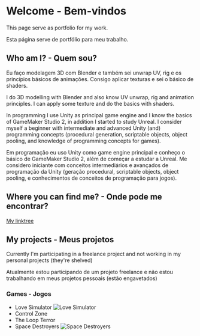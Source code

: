 # Welcome - Bem-vindos
This page serve as portfolio for my work.

Esta página serve de portfólio para meu trabalho.

## Who am I? - Quem sou?
Eu faço modelagem 3D com Blender e também sei unwrap UV, rig e os princípios básicos de animações. Consigo aplicar texturas e sei o básico de shaders.

I do 3D modelling with Blender and also know UV unwrap, rig and animation principles. I can apply some texture and do the basics with shaders.

In programming I use Unity as principal game engine and I know the basics of GameMaker Studio 2, in addition I started to study Unreal. I consider myself a beginner with intermediate and advanced Unity (and) programming concepts (procedural generation, scriptable objects, object pooling, and knowledge of programming concepts for games).

Em programação eu uso Unity como game engine principal e conheço o básico de GameMaker Studio 2, além de começar a estudar a Unreal. Me considero iniciante com conceitos intermediários e avançados de programação da Unity (geração procedural, scriptable objects, object pooling, e conhecimentos de conceitos de programação para jogos).

## Where you can find me? - Onde pode me encontrar?
[My linktree](https://linktr.ee/asdderf)

## My projects - Meus projetos
Currently I'm participating in a freelance project and not working in my personal projects (they're shelved)

Atualmente estou participando de um projeto freelance e não estou trabalhando em meus projetos pessoais (estão engavetados)

### Games - Jogos
- Love Simulator
![](https://raw.githubusercontent.com/Germano123/asdderf.github.io/gh-pages/LoveSimulator01.png "Love Simulator")
- Control Zone
- The Loop Terror
- Space Destroyers
![](https://raw.githubusercontent.com/Germano123/asdderf.github.io/gh-pages/SpaceDestroyer01.png "Space Destroyers")
